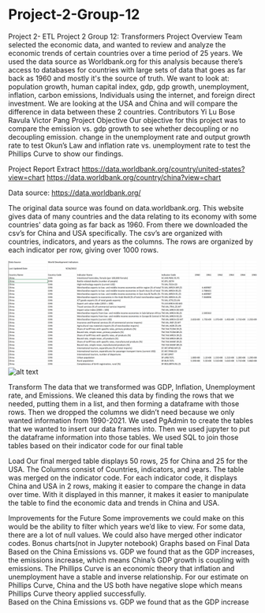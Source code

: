 # Project-2-Group-12
Project 2- ETL
Project 2 Group 12: Transformers
Project Overview
Team selected the economic data, and wanted to review and analyze the economic trends of certain countries over a time period of 25 years. We used the data source as Worldbank.org for this analysis because there’s access to databases for countries with large sets of data that goes as far back as 1960 and mostly it's the source of truth. We want to look at: population growth, human capital index,  gdp, gdp growth, unemployment, inflation, carbon emissions, Individuals using the internet, and foreign direct investment. We are looking at the USA and China and will compare the difference in data between these 2 countries.
Contributors
Yi Lu 
Bose Ravula
Victor Pang
Project Objective
Our objective for this project was to compare the emission vs. gdp growth to see whether decoupling or no decoupling emission. change in the unemployment rate and output growth rate to test Okun’s Law and inflation rate vs. unemployment rate to test the Phillips Curve to show our findings.

Project Report
Extract
https://data.worldbank.org/country/united-states?view=chart
https://data.worldbank.org/country/china?view=chart

Data source: https://data.worldbank.org/

The original data source was found on data.worldbank.org. This website gives data of many countries and the data relating to its economy with some countries' data going as far back as 1960.  From there we downloaded the csv’s for China and USA specifically. The csv’s are organized with countries, indicators, and years as the columns. The rows are organized by each indicator per row, giving over 1000 rows. 

![alt text](https://github.com/boravula/Project-2-Group-12/blob/main/images/china_data.png)
![alt text](https://github.com/boravula/Project-2-Group-12/blob/main/images/usa_data.png)


Transform
The data that we transformed was GDP, Inflation, Unemployment rate, and Emissions. We cleaned this data by finding the rows that we needed, putting them in a list, and then forming a dataframe with those rows. Then we dropped the columns we didn’t need because we only wanted information from 1990-2021. We used PgAdmin to create the tables that we wanted to insert our data frames into. Then we used jupyter to put the dataframe information into those tables. We used SQL to join those tables based on their indicator code for our final table
 


Load
Our final merged table displays 50 rows, 25 for China and 25 for the USA. The Columns consist of Countries, indicators, and years. The table was merged on the indicator code. For each indicator code, it displays China and USA in 2 rows, making it easier to compare the change in data over time. With it displayed in this manner, it makes it easier to manipulate the table to find the economic data and trends in China and USA.
 
Improvements for the Future
Some improvements we could make on this would be the ability to filter which years we’d like to view. For some data, there are a lot of null values. We could also have merged other indicator codes.
Bonus charts(not in Jupyter notebook)
Graphs based on Final Data
Based on the China Emissions vs. GDP we found that as the GDP increases, the emissions increase, which means China’s GDP growth is coupling with emissions. The Phillips Curve is an economic theory that inflation and unemployment have a stable and inverse relationship. For our estimate on Phillips Curve, China and the US both have negative slope which means Phillips Curve theory applied successfully.  
Based on the China Emissions vs. GDP we found that as the GDP increase 
 
 
